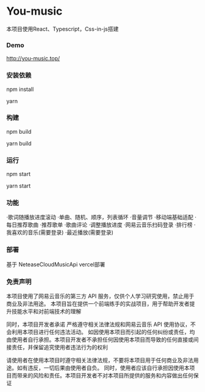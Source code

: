 # You-music 

本项目使用React、Typescript，Css-in-js搭建

### Demo
http://you-music.top/

### 安装依赖
npm install

yarn

### 构建
npm build

yarn build

### 运行
npm start

yarn start

### 功能
·歌词随播放进度滚动
·单曲、随机、顺序，列表循环
·音量调节
·移动端基础适配
·每日推荐歌曲
·推荐歌单
·歌曲评论
·调整播放进度
·网易云音乐扫码登录
·排行榜
·我喜欢的音乐(需要登录)
·最近播放(需要登录)

### 部署
基于 NeteaseCloudMusicApi vercel部署

### 免责声明
本项目使用了网易云音乐的第三方 API 服务，仅供个人学习研究使用，禁止用于商业及非法用途。 本项目旨在提供一个前端练手的实战项目，用于帮助开发者提升技能水平和对前端技术的理解

同时，本项目开发者承诺 严格遵守相关法律法规和网易云音乐 API 使用协议，不会利用本项目进行任何违法活动。 如因使用本项目而引起的任何纠纷或责任，均由使用者自行承担。本项目开发者不承担任何因使用本项目而导致的任何直接或间接责任，并保留追究使用者违法行为的权利

请使用者在使用本项目时遵守相关法律法规，不要将本项目用于任何商业及非法用途。如有违反，一切后果由使用者自负。 同时，使用者应该自行承担因使用本项目而带来的风险和责任。本项目开发者不对本项目所提供的服务和内容做出任何保证
